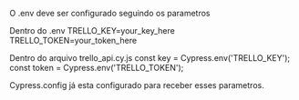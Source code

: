 O .env deve ser configurado seguindo os parametros

Dentro do .env
TRELLO_KEY=your_key_here
TRELLO_TOKEN=your_token_here

Dentro do arquivo trello_api.cy.js
const key = Cypress.env('TRELLO_KEY');
const token = Cypress.env('TRELLO_TOKEN');

Cypress.config já esta configurado para receber esses parametros.
